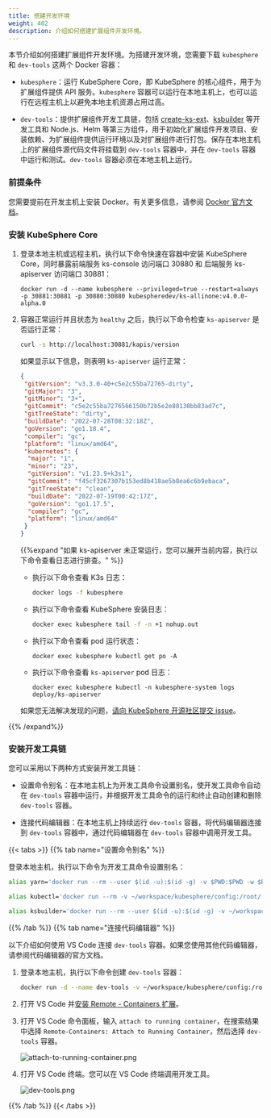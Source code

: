 ```yaml
---
title: 搭建开发环境
weight: 402
description: 介绍如何搭建扩展组件开发环境。
---
```


本节介绍如何搭建扩展组件开发环境。为搭建开发环境，您需要下载 `kubesphere` 和 `dev-tools` 这两个 Docker 容器：

* `kubesphere`：运行 KubeSphere Core，即 KubeSphere 的核心组件，用于为扩展组件提供 API 服务。`kubesphere` 容器可以运行在本地主机上，也可以运行在远程主机上以避免本地主机资源占用过高。

* `dev-tools`：提供扩展组件开发工具链，包括 [create-ks-ext](/extension-dev-guide/zh/references/create-ks-ext/)、[ksbuilder](/extension-dev-guide/zh/references/ksbuilder/) 等开发工具和 Node.js、Helm 等第三方组件，用于初始化扩展组件开发项目、安装依赖、为扩展组件提供运行环境以及对扩展组件进行打包。保存在本地主机上的扩展组件源代码文件将挂载到 `dev-tools` 容器中，并在 `dev-tools` 容器中运行和测试。`dev-tools` 容器必须在本地主机上运行。

### 前提条件

您需要提前在开发主机上安装 Docker。有关更多信息，请参阅 [Docker 官方文档](https://docs.docker.com/engine/install/)。

### 安装 KubeSphere Core

1. 登录本地主机或远程主机，执行以下命令快速在容器中安装 KubeSphere Core，同时暴露前端服务 ks-console 访问端口 30880 和 后端服务 ks-apiserver 访问端口 30881：

    ```
    docker run -d --name kubesphere --privileged=true --restart=always -p 30881:30881 -p 30880:30880 kubespheredev/ks-allinone:v4.0.0-alpha.0
    ```

2. 容器正常运行并且状态为 `healthy` 之后，执行以下命令检查 `ks-apiserver` 是否运行正常：

   ```bash
   curl -s http://localhost:30881/kapis/version
   ```

   如果显示以下信息，则表明 `ks-apiserver` 运行正常：
   ```json
   {
    "gitVersion": "v3.3.0-40+c5e2c55ba72765-dirty",
    "gitMajor": "3",
    "gitMinor": "3+",
    "gitCommit": "c5e2c55ba7276566150b72b5e2e88130bb83ad7c",
    "gitTreeState": "dirty",
    "buildDate": "2022-07-28T08:32:18Z",
    "goVersion": "go1.18.4",
    "compiler": "gc",
    "platform": "linux/amd64",
    "kubernetes": {
     "major": "1",
     "minor": "23",
     "gitVersion": "v1.23.9+k3s1",
     "gitCommit": "f45cf3267307b153ed8b418ae5b8ea6c6b9ebaca",
     "gitTreeState": "clean",
     "buildDate": "2022-07-19T00:42:17Z",
     "goVersion": "go1.17.5",
     "compiler": "gc",
     "platform": "linux/amd64"
    }
   }
   ```

   {{%expand "如果 ks-apiserver 未正常运行，您可以展开当前内容，执行以下命令查看日志进行排查。" %}}

   * 执行以下命令查看 K3s 日志：

     ```bash
     docker logs -f kubesphere
     ```

   * 执行以下命令查看 KubeSphere 安装日志：

     ```bash
     docker exec kubesphere tail -f -n +1 nohup.out
     ```

   * 执行以下命令查看 pod 运行状态：

     ```
     docker exec kubesphere kubectl get po -A
     ```

   * 执行以下命令查看 `ks-apiserver` pod 日志：

     ```
     docker exec kubesphere kubectl -n kubesphere-system logs deploy/ks-apiserver
     ```

   如果您无法解决发现的问题，[请向 KubeSphere 开源社区提交 issue](https://github.com/kubesphere/kubesphere/issues/new?assignees=&labels=kind%2Fbug&template=bug_report.md)。

{{% /expand%}}


### 安装开发工具链

您可以采用以下两种方式安装开发工具链：

* 设置命令别名：在本地主机上为开发工具命令设置别名，使开发工具命令自动在 `dev-tools` 容器中运行，并根据开发工具命令的运行和终止自动创建和删除 `dev-tools` 容器。

* 连接代码编辑器：在本地主机上持续运行 `dev-tools` 容器，将代码编辑器连接到 `dev-tools` 容器中，通过代码编辑器在 `dev-tools` 容器中调用开发工具。

{{< tabs >}}
{{% tab name="设置命令别名" %}}

登录本地主机，执行以下命令为开发工具命令设置别名：

```bash
alias yarn='docker run --rm --user $(id -u):$(id -g) -v $PWD:$PWD -w $PWD -p 8000:8000 -p 8001:8001 -it kubespheredev/dev-tools:v0.0.1 yarn'
```

```bash
alias kubectl='docker run --rm -v ~/workspace/kubesphere/config:/root/.kube/config -v $PWD:$PWD -w $PWD -it kubespheredev/dev-tools:v0.0.1 kubectl'
```

```bash
alias ksbuilder='docker run --rm --user $(id -u):$(id -g) -v ~/workspace/kubesphere/config:/root/.kube/config -v $PWD:$PWD -w $PWD -it kubespheredev/dev-tools:v0.0.1 ksbuilder'
```

{{% /tab %}}
{{% tab name="连接代码编辑器" %}}

以下介绍如何使用 VS Code 连接 `dev-tools` 容器。如果您使用其他代码编辑器，请参阅代码编辑器的官方文档。

1. 登录本地主机，执行以下命令创建 `dev-tools` 容器：

   ```bash
   docker run -d --name dev-tools -v ~/workspace/kubesphere/config:/root/.kube/config -v ~/workspace/kubesphere:/workspace/kubesphere -w /workspace/kubesphere -p 8000:8000 -p 8001:8001 kubespheredev/dev-tools:v0.0.1
   ```

2. 打开 VS Code 并[安装 Remote - Containers 扩展](https://code.visualstudio.com/docs/remote/containers-tutorial)。

3. 打开 VS Code 命令面板，输入 `attach to running container`，在搜索结果中选择 `Remote-Containers: Attach to Running Container`，然后选择 `dev-tools` 容器。

   ![attach-to-running-container.png](images/get-started/attach-to-running-container.png?width=1080px)

4. 打开 VS Code 终端。您可以在 VS Code 终端调用开发工具。

   ![dev-tools.png](images/get-started/dev-tools.png?width=1080px)

{{% /tab %}}
{{< /tabs >}}